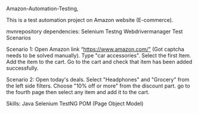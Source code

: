 Amazon-Automation-Testing,


This is a test automation project on Amazon website (E-commerce).


mvnrepository dependencies:
Selenium
Testng
Webdrivermanager
Test Scenarios

Scenario 1:
Open Amazon link “https://www.amazon.com/” (Got captcha needs to be solved manually).
Type "car accessories".
Select the first Item.
Add the item to the cart.
Go to the cart and check that item has been added successfully.

Scenario 2:
Open today's deals.
Select "Headphones" and "Grocery" from the left side filters.
Choose "10% off or more" from the discount part.
go to the fourth page then select any item and add it to the cart.

Skills:
Java
Selenium
TestNG
POM (Page Object Model)
